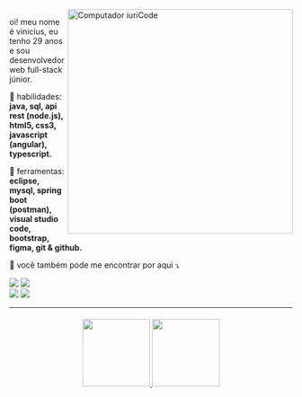 
<img src="https://raw.githubusercontent.com/MicaelliMedeiros/micaellimedeiros/master/image/computer-illustration.png" min-width="400px" max-width="400px" width="400px" align="right" alt="Computador iuriCode">

<p align="left"> 
oi! meu nome é vinicius, eu tenho 29 anos e sou desenvolvedor web full-stack júnior. 
</p>

<p align="left">
  🚀 habilidades: <strong>java, sql, api rest (node.js), html5, css3, javascript (angular), typescript.</strong>
</p>

<p align="left">
🔨 ferramentas: <strong>eclipse, mysql, spring boot (postman), visual studio code, bootstrap, figma, git & github.</strong>
</p>

<p align="left">
📧 você também pode me encontrar por aqui ⤵️
</p>

<p align="left">

<a href = "mailto:viniaislan@gmail.com" target="_blank"><img src="https://img.shields.io/badge/-Gmail-%23333?style=for-the-badge&logo=gmail&logoColor=white"></a>
<a href="https://www.linkedin.com/in/viniciusaislan/" target="_blank"><img src="https://img.shields.io/badge/-LinkedIn-%230077B5?style=for-the-badge&logo=linkedin&logoColor=white"></a>  
<a href="https://discord.com/users/912707020703027282" target="_blank"><img src="https://img.shields.io/badge/Discord-7289DA?style=for-the-badge&logo=discord&logoColor=white"></a> 
<a href="https://instagram.com/viniciusaislan" target="_blank"><img src="https://img.shields.io/badge/-Instagram-%23E4405F?style=for-the-badge&logo=instagram&logoColor=white"></a>

</p>

--------------

<h4 align="center">
  <a href="https://github.com/viniciusaislan">
  <img height="120em" src="https://github-readme-stats.vercel.app/api?username=viniciusaislan&show_icons=true&theme=radical&include_all_commits=true&count_private=true"/>
  <img height="120em" src="https://github-readme-stats.vercel.app/api/top-langs/?username=viniciusaislan&layout=compact&langs_count=7&theme=radical"/> </h4>
